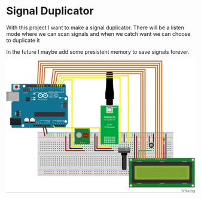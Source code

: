 # Signal Duplicator

With this project I want to make a signal duplicator. There will be a listen mode 
where we can scan signals and when we catch want we can choose to duplicate it

In the future I maybe add some presistent memory to save signals forever.

![fritzing](RF433.jpg?raw=true)
